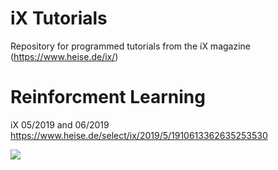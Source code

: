 # iX Tutorials
Repository for programmed tutorials from the iX magazine (https://www.heise.de/ix/)

# Reinforcment Learning
iX 05/2019 and 06/2019 https://www.heise.de/select/ix/2019/5/1910613362635253530 

![](https://github.com/ChrisShepherd81/iX_Tutorials/blob/master/Reinforcement_Learning/mspacman_learning.gif)
